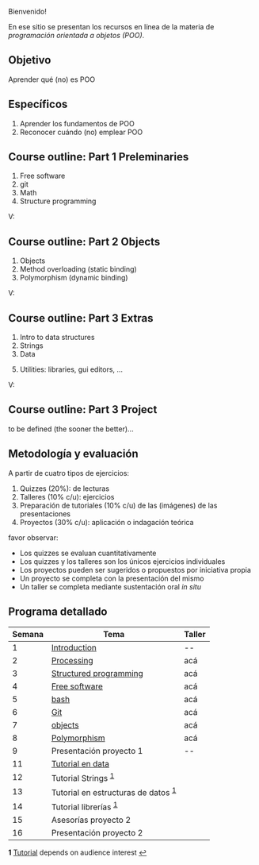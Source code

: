 Bienvenido!

En ese sitio se presentan los recursos en línea de la materia de _programación orientada a objetos (POO)_.

## Objetivo

Aprender qué (no) es POO

## Específicos

1. Aprender los fundamentos de POO
2. Reconocer cuándo (no) emplear POO

## Course outline: Part 1 Preleminaries

1. Free software
2. git
4. Math
5. Structure programming

V:

## Course outline: Part 2 Objects

1. Objects
2. Method overloading (static binding)
2. Polymorphism (dynamic binding)

V:

## Course outline: Part 3 Extras

1. Intro to data structures
2. Strings
3. Data
<!--- design: https://processing.org/tutorials/anatomy/ --->
5. Utilities: libraries, gui editors, ...

V:

## Course outline: Part 3 Project

to be defined (the sooner the better)...

## Metodología y evaluación

A partir de cuatro tipos de ejercicios:

1. Quizzes (20%): de lecturas
2. Talleres (10% c/u): ejercicios 
3. Preparación de tutoriales (10% c/u) de las (imágenes) de las presentaciones
4. Proyectos (30% c/u): aplicación o indagación teórica

favor observar:

* Los quizzes se evaluan cuantitativamente
* Los quizzes y los talleres son los únicos ejercicios individuales
* Los proyectos pueden ser sugeridos o propuestos por iniciativa propia
* Un proyecto se completa con la presentación del mismo
* Un taller se completa mediante sustentación oral _in situ_

## Programa detallado

| Semana | Tema                                                                        | Taller                                                 |
|--------|-----------------------------------------------------------------------------|--------------------------------------------------------|
| 1      | [Introduction](https://github.com/VisualComputing/Introduction)             | --                                                     |
| 2      | [Processing](https://processing.org/)                                       | acá                                                    |
| 3      | [Structured programming](https://github.com/objetos/structured_programming) | acá                                                    |
| 4      | [Free software](https://en.wikipedia.org/wiki/Free_software)                | acá                                                    |
| 5      | [bash](https://github.com/objetos/bash/tree/gh-pages)                       | acá                                                    |
| 6      | [Git](https://github.com/VisualComputing/git)                               | acá                                                    |
| 7      | [objects](https://github.com/objetos/objects)                               | acá                                                    |
| 8      | [Polymorphism](https://github.com/objetos/polymorphism)                     | acá                                                    |
| 9      | Presentación proyecto 1                                                     | --                                                     |
| 11     | [Tutorial en data]()                                                        |                                                        |
| 12     | Tutorial Strings <sup id="a1">[1](#f1)</sup>                                |                                                        |
| 13     | Tutorial en estructuras de datos <sup id="a1">[1](#f1)</sup>                |                                                        |
| 14     | Tutorial librerías <sup id="a1">[1](#f1)</sup>                              |                                                        |
| 15     | Asesorías proyecto 2                                                        |                                                        |
| 16     | Presentación proyecto 2                                                     |                                                        |

<b id="f1">1</b> [Tutorial](https://processing.org/tutorials/) depends on audience interest [↩](#a1)
